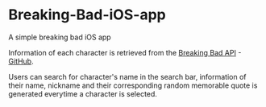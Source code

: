 # Breaking-Bad-iOS-app
A simple breaking bad iOS app

Information of each character is retrieved from the [Breaking Bad API](!https://breakingbadapi.com) - [GitHub](!https://github.com/timbiles/Breaking-Bad--API).  

Users can search for character's name in the search bar, information of their name, nickname and their corresponding random memorable quote is generated everytime a character is selected. 
